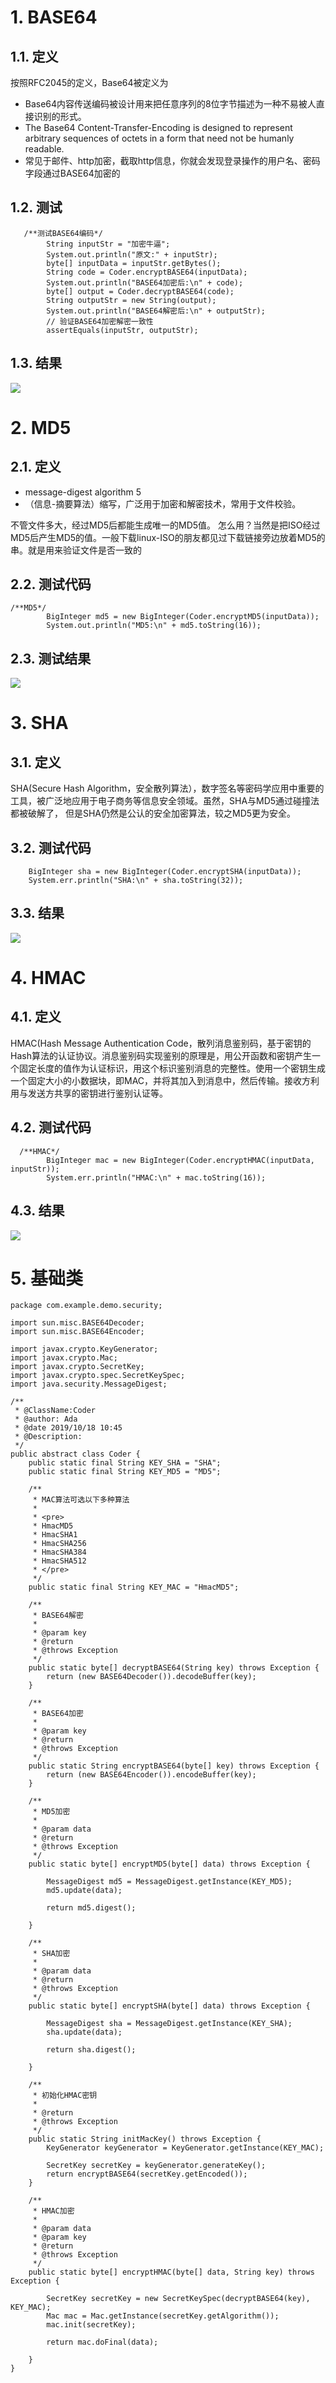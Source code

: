 # 1. BASE64
## 1.1. 定义
按照RFC2045的定义，Base64被定义为

- Base64内容传送编码被设计用来把任意序列的8位字节描述为一种不易被人直接识别的形式。
- The Base64 Content-Transfer-Encoding is designed to represent arbitrary sequences of octets in a form that need not be humanly readable.
- 常见于邮件、http加密，截取http信息，你就会发现登录操作的用户名、密码字段通过BASE64加密的
## 1.2. 测试
```
   /**测试BASE64编码*/
        String inputStr = "加密牛逼";
        System.out.println("原文:" + inputStr);
        byte[] inputData = inputStr.getBytes();
        String code = Coder.encryptBASE64(inputData);
        System.out.println("BASE64加密后:\n" + code);
        byte[] output = Coder.decryptBASE64(code);
        String outputStr = new String(output);
        System.out.println("BASE64解密后:\n" + outputStr);
        // 验证BASE64加密解密一致性
        assertEquals(inputStr, outputStr);
```
## 1.3. 结果
![](_v_images/20191018113927944_29492.png)
# 2. MD5
## 2.1. 定义
- message-digest algorithm 5 
- （信息-摘要算法）缩写，广泛用于加密和解密技术，常用于文件校验。

不管文件多大，经过MD5后都能生成唯一的MD5值。
怎么用？当然是把ISO经过MD5后产生MD5的值。一般下载linux-ISO的朋友都见过下载链接旁边放着MD5的串。就是用来验证文件是否一致的
## 2.2. 测试代码
```
/**MD5*/
        BigInteger md5 = new BigInteger(Coder.encryptMD5(inputData));
        System.out.println("MD5:\n" + md5.toString(16));

```
## 2.3. 测试结果
![](_v_images/20191018141724641_10256.png)
# 3. SHA
## 3.1. 定义
SHA(Secure Hash Algorithm，安全散列算法），数字签名等密码学应用中重要的工具，被广泛地应用于电子商务等信息安全领域。虽然，SHA与MD5通过碰撞法都被破解了， 但是SHA仍然是公认的安全加密算法，较之MD5更为安全。
## 3.2. 测试代码
```
    BigInteger sha = new BigInteger(Coder.encryptSHA(inputData));  
    System.err.println("SHA:\n" + sha.toString(32));
```
## 3.3. 结果
![](_v_images/20191018142829434_28868.png)
# 4. HMAC
## 4.1. 定义
HMAC(Hash Message Authentication Code，散列消息鉴别码，基于密钥的Hash算法的认证协议。消息鉴别码实现鉴别的原理是，用公开函数和密钥产生一个固定长度的值作为认证标识，用这个标识鉴别消息的完整性。使用一个密钥生成一个固定大小的小数据块，即MAC，并将其加入到消息中，然后传输。接收方利用与发送方共享的密钥进行鉴别认证等。
## 4.2. 测试代码
```
  /**HMAC*/
        BigInteger mac = new BigInteger(Coder.encryptHMAC(inputData, inputStr));
        System.err.println("HMAC:\n" + mac.toString(16));
```
## 4.3. 结果
![](_v_images/20191018144337305_20285.png)
# 5. 基础类
```
package com.example.demo.security;

import sun.misc.BASE64Decoder;
import sun.misc.BASE64Encoder;

import javax.crypto.KeyGenerator;
import javax.crypto.Mac;
import javax.crypto.SecretKey;
import javax.crypto.spec.SecretKeySpec;
import java.security.MessageDigest;

/**
 * @ClassName:Coder
 * @author: Ada
 * @date 2019/10/18 10:45
 * @Description:
 */
public abstract class Coder {
    public static final String KEY_SHA = "SHA";
    public static final String KEY_MD5 = "MD5";

    /**
     * MAC算法可选以下多种算法
     *
     * <pre>
     * HmacMD5
     * HmacSHA1
     * HmacSHA256
     * HmacSHA384
     * HmacSHA512
     * </pre>
     */
    public static final String KEY_MAC = "HmacMD5";

    /**
     * BASE64解密
     *
     * @param key
     * @return
     * @throws Exception
     */
    public static byte[] decryptBASE64(String key) throws Exception {
        return (new BASE64Decoder()).decodeBuffer(key);
    }

    /**
     * BASE64加密
     *
     * @param key
     * @return
     * @throws Exception
     */
    public static String encryptBASE64(byte[] key) throws Exception {
        return (new BASE64Encoder()).encodeBuffer(key);
    }

    /**
     * MD5加密
     *
     * @param data
     * @return
     * @throws Exception
     */
    public static byte[] encryptMD5(byte[] data) throws Exception {

        MessageDigest md5 = MessageDigest.getInstance(KEY_MD5);
        md5.update(data);

        return md5.digest();

    }

    /**
     * SHA加密
     *
     * @param data
     * @return
     * @throws Exception
     */
    public static byte[] encryptSHA(byte[] data) throws Exception {

        MessageDigest sha = MessageDigest.getInstance(KEY_SHA);
        sha.update(data);

        return sha.digest();

    }

    /**
     * 初始化HMAC密钥
     *
     * @return
     * @throws Exception
     */
    public static String initMacKey() throws Exception {
        KeyGenerator keyGenerator = KeyGenerator.getInstance(KEY_MAC);

        SecretKey secretKey = keyGenerator.generateKey();
        return encryptBASE64(secretKey.getEncoded());
    }

    /**
     * HMAC加密
     *
     * @param data
     * @param key
     * @return
     * @throws Exception
     */
    public static byte[] encryptHMAC(byte[] data, String key) throws Exception {

        SecretKey secretKey = new SecretKeySpec(decryptBASE64(key), KEY_MAC);
        Mac mac = Mac.getInstance(secretKey.getAlgorithm());
        mac.init(secretKey);

        return mac.doFinal(data);

    }
}

```

